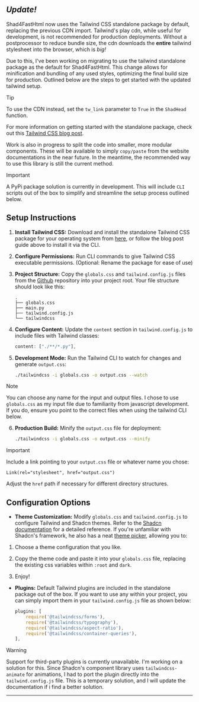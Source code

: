 
## ***Update!***

Shad4FastHtml now uses the Tailwind CSS standalone package by default, replacing the previous CDN import. Tailwind's play cdn, while useful for development, is not recommended for production deployments. Without a postprocessor to reduce bundle size, the cdn downloads the **entire** tailwind stylesheet into the browser, which is *big!* 

Due to this, I've been working on migrating to use the tailwind standalone package as the default for Shad4FastHtml. This change allows for minification and bundling of any used styles, optimizing the final build size for production. Outlined below are the steps to get started with the updated tailwind setup.

> [!TIP]
>To use the CDN instead, set the `tw_link` parameter to `True` in the `ShadHead` function.

For more information on getting started with the standalone package, check out this <a href="https://tailwindcss.com/blog/standalone-cli" target="_blank">Tailwind CSS blog post</a>.

Work is also in progress to split the code into smaller, more modular components. These will be available to simply `copy/paste` from the website documentations in the near future. In the meantime, the recommended way to use this library is still the current method.

> [!IMPORTANT]
>  A PyPi package solution is currently in development. This will include `CLI` scripts out of the box to simplify and streamline the setup process outlined below.

## Setup Instructions

1. **Install Tailwind CSS:** Download and install the standalone Tailwind CSS package for your operating system from <a href="https://github.com/tailwindlabs/tailwindcss/releases/tag/v3.4.10" target="_blank">here</a>, or follow the blog post guide above to install it via the CLI.

2. **Configure Permissions:** Run CLI commands to give Tailwind CSS executable permissions. (Optional: Rename the package for ease of use)

3. **Project Structure:** Copy the `globals.css` and `tailwind.config.js` files from the <a href="https://github.com/curtis-allan/shadcn-fasthtml-framework" target="_blank">Github</a> repository into your project root. Your file structure should look like this:

   ```shell
   .
   ├── globals.css
   ├── main.py
   ├── tailwind.config.js
   └── tailwindcss
   ```

4. **Configure Content:** Update the `content` section in `tailwind.config.js` to include files with Tailwind classes:

   ```javascript
   content: ["./**/*.py"],
   ```

5. **Development Mode:** Run the Tailwind CLI to watch for changes and generate `output.css`:

   ```bash
   ./tailwindcss -i globals.css -o output.css --watch
   ```

>[!NOTE]
> You can choose any name for the input and output files. I chose to use `globals.css` as my input file due to familiarity from javascript development. If you do, ensure you point to the correct files when using the tailwind CLI below.

6. **Production Build:** Minify the `output.css` file for deployment:

   ```bash
   ./tailwindcss -i globals.css -o output.css --minify
   ```

> [!IMPORTANT]
> Include a link pointing to your `output.css` file or whatever name you chose:
> ```python+html
> Link(rel="stylesheet", href="output.css")
> ```
> Adjust the `href` path if necessary for different directory structures.

## Configuration Options

- **Theme Customization:** Modify `globals.css` and `tailwind.config.js` to configure Tailwind and Shadcn themes. Refer to the <a href="https://ui.shadcn.com/docs/installation/manual" target="_blank"> Shadcn documentation</a> for a detailed reference. If you're unfamiliar with Shadcn's framework, he also has a neat <a href="https://ui.shadcn.com/themes" target="_blank">theme picker</a>, allowing you to:

1. Choose a theme configuration that you like.

2. Copy the theme code and paste it into your `globals.css` file, replacing the existing css variables within `:root` and `dark`.

3. Enjoy!

- **Plugins:** Default Tailwind plugins are included in the standalone package out of the box. If you want to use any within your project, you can simply import them in your `tailwind.config.js` file as shown below:

  ```javascript
  plugins: [
      require('@tailwindcss/forms'),
      require('@tailwindcss/typography'),
      require('@tailwindcss/aspect-ratio'),
      require('@tailwindcss/container-queries'),
  ],
  ```

> [!WARNING] 
> Support for third-party plugins is currently unavailable. I'm working on a solution for this. Since Shadcn's component library uses `tailwindcss-animate` for animations, I had to port the plugin directly into the `tailwind.config.js` file. This is a temporary solution, and I will update the documentation if i find a better solution.

---
